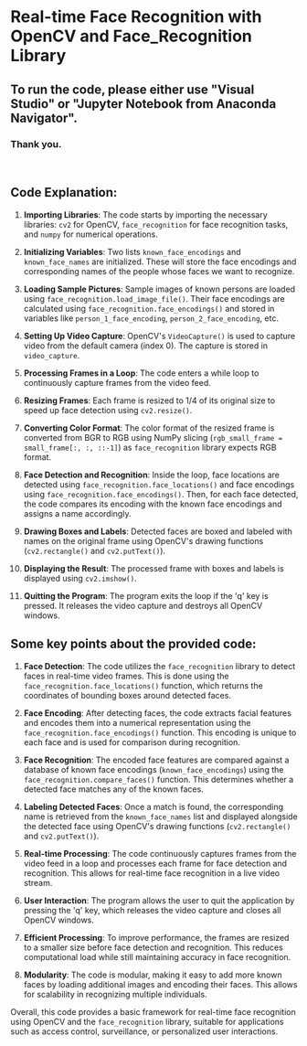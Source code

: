# Real-time Face Recognition with OpenCV and Face_Recognition Library

## To run the code, please either use "Visual Studio" or "Jupyter Notebook from Anaconda Navigator".

### Thank you.

<br>

## Code Explanation:

1. **Importing Libraries**: The code starts by importing the necessary libraries: `cv2` for OpenCV, `face_recognition` for face recognition tasks, and `numpy` for numerical operations.

2. **Initializing Variables**: Two lists `known_face_encodings` and `known_face_names` are initialized. These will store the face encodings and corresponding names of the people whose faces we want to recognize.

3. **Loading Sample Pictures**: Sample images of known persons are loaded using `face_recognition.load_image_file()`. Their face encodings are calculated using `face_recognition.face_encodings()` and stored in variables like `person_1_face_encoding`, `person_2_face_encoding`, etc.

4. **Setting Up Video Capture**: OpenCV's `VideoCapture()` is used to capture video from the default camera (index 0). The capture is stored in `video_capture`.

5. **Processing Frames in a Loop**: The code enters a while loop to continuously capture frames from the video feed.

6. **Resizing Frames**: Each frame is resized to 1/4 of its original size to speed up face detection using `cv2.resize()`.

7. **Converting Color Format**: The color format of the resized frame is converted from BGR to RGB using NumPy slicing (`rgb_small_frame = small_frame[:, :, ::-1]`) as `face_recognition` library expects RGB format.

8. **Face Detection and Recognition**: Inside the loop, face locations are detected using `face_recognition.face_locations()` and face encodings using `face_recognition.face_encodings()`. Then, for each face detected, the code compares its encoding with the known face encodings and assigns a name accordingly.

9. **Drawing Boxes and Labels**: Detected faces are boxed and labeled with names on the original frame using OpenCV's drawing functions (`cv2.rectangle()` and `cv2.putText()`).

10. **Displaying the Result**: The processed frame with boxes and labels is displayed using `cv2.imshow()`.

11. **Quitting the Program**: The program exits the loop if the 'q' key is pressed. It releases the video capture and destroys all OpenCV windows.

## Some key points about the provided code:

1. **Face Detection**: The code utilizes the `face_recognition` library to detect faces in real-time video frames. This is done using the `face_recognition.face_locations()` function, which returns the coordinates of bounding boxes around detected faces.

2. **Face Encoding**: After detecting faces, the code extracts facial features and encodes them into a numerical representation using the `face_recognition.face_encodings()` function. This encoding is unique to each face and is used for comparison during recognition.

3. **Face Recognition**: The encoded face features are compared against a database of known face encodings (`known_face_encodings`) using the `face_recognition.compare_faces()` function. This determines whether a detected face matches any of the known faces.

4. **Labeling Detected Faces**: Once a match is found, the corresponding name is retrieved from the `known_face_names` list and displayed alongside the detected face using OpenCV's drawing functions (`cv2.rectangle()` and `cv2.putText()`).

5. **Real-time Processing**: The code continuously captures frames from the video feed in a loop and processes each frame for face detection and recognition. This allows for real-time face recognition in a live video stream.

6. **User Interaction**: The program allows the user to quit the application by pressing the 'q' key, which releases the video capture and closes all OpenCV windows.

7. **Efficient Processing**: To improve performance, the frames are resized to a smaller size before face detection and recognition. This reduces computational load while still maintaining accuracy in face recognition.

8. **Modularity**: The code is modular, making it easy to add more known faces by loading additional images and encoding their faces. This allows for scalability in recognizing multiple individuals.

Overall, this code provides a basic framework for real-time face recognition using OpenCV and the `face_recognition` library, suitable for applications such as access control, surveillance, or personalized user interactions.
